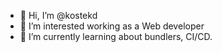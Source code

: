 - 👋 Hi, I’m @kostekd
- 👀 I’m interested working as a Web developer
- 🌱 I’m currently learning about bundlers, CI/CD. 


<!---
kostekd/kostekd is a ✨ special ✨ repository because its `README.md` (this file) appears on your GitHub profile.
You can click the Preview link to take a look at your changes.
--->
